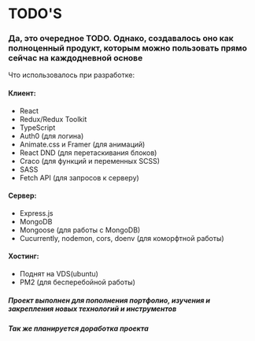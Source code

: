 # TODO'S
### Да, это очередное TODO. Однако, создавалось оно как полноценный продукт, которым можно пользовать прямо сейчас на каждодневной основе
Что использовалось при разработке: 
#### Клиент:
- React
- Redux/Redux Toolkit
- TypeScript
- Auth0 (для логина)
- Animate.css и Framer (для анимаций)
- React DND (для перетаскивания блоков)
- Craco (для функций и переменных SCSS)
- SASS
- Fetch API (для запросов к серверу)  
#### Сервер:
- Express.js
- MongoDB
- Mongoose (для работы с MongoDB)
- Cucurrently, nodemon, cors, doenv (для коморфтной работы)

#### Хостинг:
- Поднят на VDS(ubuntu)
- PM2 (для бесперебойной работы)

##### Проект выполнен для пополнения портфолио, изучения и закрепления новых технологий и инструментов
##### Так же планируется доработка проекта 
